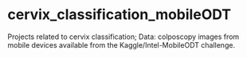 # cervix_classification_mobileODT
Projects related to cervix classification; Data: colposcopy images from mobile devices available from the Kaggle/Intel-MobileODT challenge.
